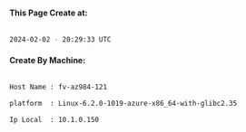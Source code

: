 
   
#### This Page Create at:

```bash

2024-02-02 - 20:29:33 UTC

```

#### Create By Machine:

```bash

Host Name : fv-az984-121

platform  : Linux-6.2.0-1019-azure-x86_64-with-glibc2.35

Ip Local  : 10.1.0.150

```

